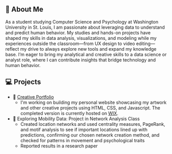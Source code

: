 ## 👋 About Me

As a student studying Computer Science and Psychology at Washington University in St. Louis, I am passionate about leveraging data to understand and predict human behavior. My studies and hands-on projects have shaped my skills in data analysis, visualizations, and modeling while my experiences outside the classroom—from UX design to video editing—reflect my drive to always explore new tools and expand my knowledge base. I’m eager to bring my analytical and creative skills to a data science or analyst role, where I can contribute insights that bridge technology and human behavior.


## 💻 Projects
- 🎨 [Creative Portfolio](https://wustl-cse204a-fl2024-2.github.io/final-project-avinab20/)
  - I'm working on building my personal website showcasing my artwork and other creative projects using HTML, CSS, and Javascript. The completed version is currently hosted on [WIX](https://abansal777.wixsite.com/portfolio).
- 📍 Exploring Mobility Data: Project in Network Analysis Class
  -  Created location networks and used centrality measures, PageRank, and motif analysis to see if important locations lined up with predictions, confirming our chosen network creation method, and checked for patterns in movement and psychological traits
  -  Reported results in a research paper
<!--
**avinab20/avinab20** is a ✨ _special_ ✨ repository because its `README.md` (this file) appears on your GitHub profile.

Here are some ideas to get you started:

- 🔭 I’m currently working on ...
- 🌱 I’m currently learning ...
- 👯 I’m looking to collaborate on ...
- 🤔 I’m looking for help with ...
- 💬 Ask me about ...
- 📫 How to reach me: ...
- 😄 Pronouns: ...
- ⚡ Fun fact: ...
-->
